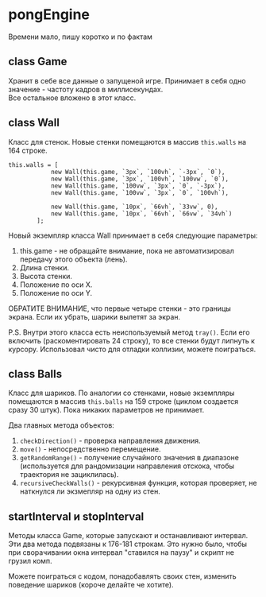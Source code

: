 # pongEngine

Времени мало, пишу коротко и по фактам

## class Game

Хранит в себе все данные о запущеной игре. Принимает в себя одно значение - частоту кадров в миллисекундах.  
Все остальное вложено в этот класс.

## class Wall

Класс для стенок. Новые стенки помещаются в массив <code>this.walls</code> на 164 строке.

    this.walls = [
                new Wall(this.game, `3px`, `100vh`, `-3px`, `0`),
                new Wall(this.game, `3px`, `100vh`, `100vw`, `0`),
                new Wall(this.game, `100vw`, `3px`, `0`, `-3px`),
                new Wall(this.game, `100vw`, `3px`, `0`, `100vh`),

                new Wall(this.game, `10px`, `66vh`, `33vw`, 0),
                new Wall(this.game, `10px`, `66vh`, `66vw`, `34vh`)
            ];

Новый экземпляр класса Wall принимает в себя следующие параметры:

1. this.game - не обращайте внимание, пока не автоматизировал передачу этого объекта (лень).
2. Длина стенки.
3. Высота стенки.
4. Положение по оси X.
5. Положение по оси Y.

ОБРАТИТЕ ВНИМАНИЕ, что первые четыре стенки - это границы экрана. Если их убрать, шарики вылетят за экран.

P.S. Внутри этого класса есть неиспользуемый метод <code>tray()</code>. Если его включить (раскоментировать 24 строку), то все стенки будут липнуть к курсору. Использовал чисто для отладки коллизии, можете поиграться.

## class Balls

Класс для шариков. По аналогии со стенками, новые экземпляры помещаются в массив <code>this.balls</code> на 159 строке (циклом создается сразу 30 штук). Пока никаких параметров не принимает.  

Два главных метода объектов:
1. <code>checkDirection()</code> - проверка направления движения.
2. <code>move()</code> - непосредственно перемещение.
3. <code>getRandomRange()</code> - получение случайного значения в диапазоне (используется для рандомизации направления отскока, чтобы траектория не зациклилась).
4. <code>recursiveCheckWalls()</code> - рекурсивная функция, которая проверяет, не наткнулся ли экзмепляр на одну из стен.

## startInterval и stopInterval

Методы класса Game, которые запускают и останавливают интервал. Эти два метода подвязаны к 176-181 строкам. Это нужно было, чтобы при сворачивании окна интервал "ставился на паузу" и скрипт не грузил комп.

Можете поиграться с кодом, понадобавлять своих стен, изменить поведение шариков (короче делайте че хотите).
